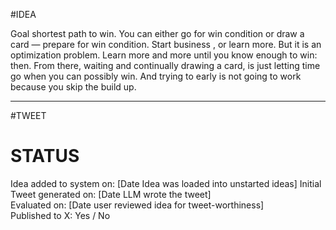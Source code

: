 #IDEA 

Goal shortest path to win. You can either go for win condition or draw a card — prepare for win condition. Start business , or learn more. But it is an optimization problem. Learn more and more until you know enough to win: then. From there, waiting and continually drawing a card, is just letting time go when you can possibly win. And trying to early is not going to work because you skip the build up.

---

#TWEET

# STATUS

Idea added to system on: [Date Idea was loaded into unstarted ideas]
Initial Tweet generated on: [Date LLM wrote the tweet]  
Evaluated on: [Date user reviewed idea for tweet-worthiness]  
Published to X: Yes / No